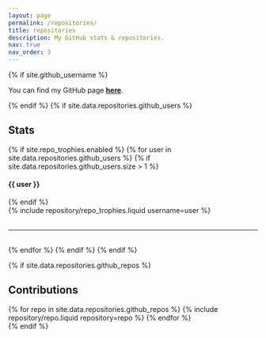 ```yaml
---
layout: page
permalink: /repositories/
title: repositories
description: My GitHub stats & repositories.
nav: true
nav_order: 3
---
```

{% if site.github_username %}
<p>You can find my GitHub page <a href="https://github.com/{{ site.github_username }}"><b>here</b></a>.</p>
{% endif %}
{% if site.data.repositories.github_users %}

## Stats

{% if site.repo_trophies.enabled %}
{% for user in site.data.repositories.github_users %}
  {% if site.data.repositories.github_users.size > 1 %}
  <h4>{{ user }}</h4>
  {% endif %}
  <div class="repositories d-flex flex-wrap flex-md-row flex-column justify-content-between align-items-center">
  {% include repository/repo_trophies.liquid username=user %}
  </div>
<br>
<hr>
<br>
{% endfor %}
{% endif %}
{% endif %}

{% if site.data.repositories.github_repos %}

## Contributions

<div class="repositories d-flex flex-wrap flex-md-row flex-column justify-content-between align-items-center">
  {% for repo in site.data.repositories.github_repos %}
    {% include repository/repo.liquid repository=repo %}
  {% endfor %}
</div>
{% endif %}
